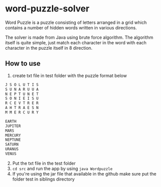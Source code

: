 # word-puzzle-solver

Word Puzzle is a puzzle consisting of letters arranged in a grid which contains a number of hidden words written in various directions.

The solver is made from Java using brute force algorithm. The algorithm itself is quite simple, just match each character in the word with each character in the puzzle itself in 8 direction.

## How to use

1. create txt file in test folder with the puzzle format below

```txt
J S O L U T I S
S U N A R U U A
N E P T U N E T
S O N I E I S U
R C E V T R E R
A H T R A E S N
M M E R C U R Y

EARTH
JUPITER
MARS
MERCURY
NEPTUNE
SATURN
URANUS
VENUS
```

2. Put the txt file in the test folder
3. `cd src` and run the app by using `java Wordpuzzle` 
4. If you're using the jar file that available in the github make sure put the folder test in siblings directory 
